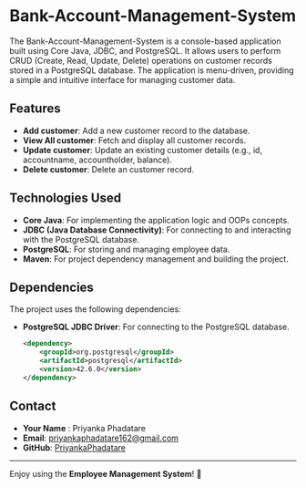 # Bank-Account-Management-System

The Bank-Account-Management-System is a console-based application built using Core Java, JDBC, and PostgreSQL. It allows users to perform CRUD (Create, Read, Update, Delete) operations on customer records stored in a PostgreSQL database. The application is menu-driven, providing a simple and intuitive interface for managing customer data.

## Features
- **Add customer**: Add a new  customer record to the database.
- **View All customer**: Fetch and display all  customer records.
- **Update  customer**: Update an existing  customer details (e.g., id, accountname, accountholder, balance).
- **Delete customer**: Delete an  customer record.


## Technologies Used
- **Core Java**: For implementing the application logic and OOPs concepts.
- **JDBC (Java Database Connectivity)**: For connecting to and interacting with the PostgreSQL database.
- **PostgreSQL**: For storing and managing employee data.
- **Maven**: For project dependency management and building the project.

## Dependencies

The project uses the following dependencies:

- **PostgreSQL JDBC Driver**: For connecting to the PostgreSQL database.
  ```xml
  <dependency>
      <groupId>org.postgresql</groupId>
      <artifactId>postgresql</artifactId>
      <version>42.6.0</version>
  </dependency>
  ```

## Contact
- **Your Name** : Priyanka Phadatare 
- **Email**: priyankaphadatare162@gmail.com  
- **GitHub**: [PriyankaPhadatare](https://github.com/PriyankaPhadatare)

---

Enjoy using the **Employee Management System**! 🚀
